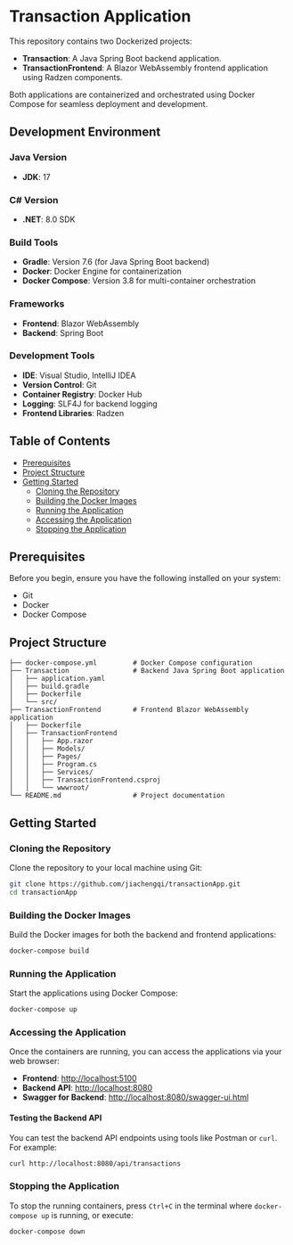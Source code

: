 # Transaction Application

This repository contains two Dockerized projects:

- **Transaction**: A Java Spring Boot backend application.
- **TransactionFrontend**: A Blazor WebAssembly frontend application using Radzen components.

Both applications are containerized and orchestrated using Docker Compose for seamless deployment and development.

## Development Environment

### Java Version
- **JDK**: 17

### C# Version
- **.NET**: 8.0 SDK

### Build Tools
- **Gradle**: Version 7.6 (for Java Spring Boot backend)
- **Docker**: Docker Engine for containerization
- **Docker Compose**: Version 3.8 for multi-container orchestration

### Frameworks
- **Frontend**: Blazor WebAssembly
- **Backend**: Spring Boot

### Development Tools
- **IDE**: Visual Studio, IntelliJ IDEA
- **Version Control**: Git
- **Container Registry**: Docker Hub
- **Logging**: SLF4J for backend logging
- **Frontend Libraries**: Radzen


## Table of Contents
- [Prerequisites](#prerequisites)
- [Project Structure](#project-structure)
- [Getting Started](#getting-started)
  - [Cloning the Repository](#cloning-the-repository)
  - [Building the Docker Images](#building-the-docker-images)
  - [Running the Application](#running-the-application)
  - [Accessing the Application](#accessing-the-application)
  - [Stopping the Application](#stopping-the-application)

## Prerequisites
Before you begin, ensure you have the following installed on your system:

- Git
- Docker
- Docker Compose

## Project Structure
```
├── docker-compose.yml         # Docker Compose configuration
├── Transaction                # Backend Java Spring Boot application
│   ├── application.yaml
│   ├── build.gradle
│   ├── Dockerfile
│   └── src/
├── TransactionFrontend        # Frontend Blazor WebAssembly application
│   ├── Dockerfile
│   ├── TransactionFrontend
│   │   ├── App.razor
│   │   ├── Models/
│   │   ├── Pages/
│   │   ├── Program.cs
│   │   ├── Services/
│   │   ├── TransactionFrontend.csproj
│   │   └── wwwroot/
└── README.md                  # Project documentation
```

## Getting Started

### Cloning the Repository
Clone the repository to your local machine using Git:

```bash
git clone https://github.com/jiachengqi/transactionApp.git
cd transactionApp
```

### Building the Docker Images
Build the Docker images for both the backend and frontend applications:

```bash
docker-compose build
```

### Running the Application
Start the applications using Docker Compose:

```bash
docker-compose up
```

### Accessing the Application
Once the containers are running, you can access the applications via your web browser:

- **Frontend**: [http://localhost:5100](http://localhost:5100)
- **Backend API**: [http://localhost:8080](http://localhost:8080)
- **Swagger for Backend**: [http://localhost:8080/swagger-ui.html](http://localhost:8080/swagger-ui.html)

#### Testing the Backend API
You can test the backend API endpoints using tools like Postman or `curl`. For example:

```bash
curl http://localhost:8080/api/transactions
```

### Stopping the Application
To stop the running containers, press `Ctrl+C` in the terminal where `docker-compose up` is running, or execute:

```bash
docker-compose down
```


